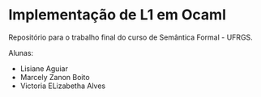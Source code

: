 # Implementação de L1 em Ocaml

Repositório para o trabalho final do curso de Semântica Formal - UFRGS. 

Alunas:
* Lisiane Aguiar
* Marcely Zanon Boito
* Victoria ELizabetha Alves
